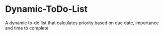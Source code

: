 # Dynamic-ToDo-List
A dynamic to-do list that calculates priority based on due date, importance and time to complete
